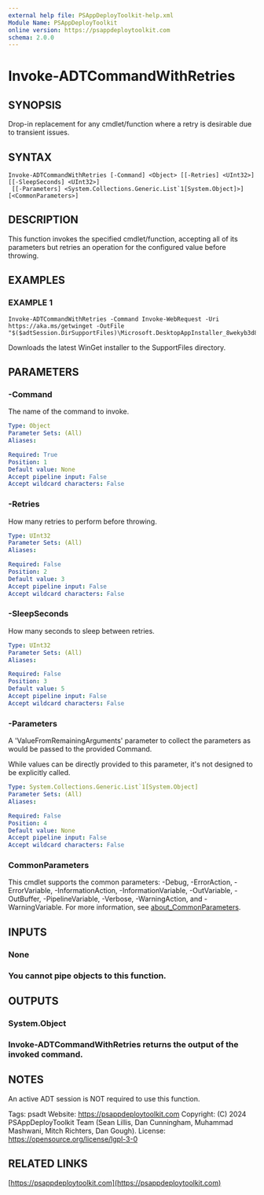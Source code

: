 ```yaml
---
external help file: PSAppDeployToolkit-help.xml
Module Name: PSAppDeployToolkit
online version: https://psappdeploytoolkit.com
schema: 2.0.0
---
```


# Invoke-ADTCommandWithRetries

## SYNOPSIS
Drop-in replacement for any cmdlet/function where a retry is desirable due to transient issues.

## SYNTAX

```
Invoke-ADTCommandWithRetries [-Command] <Object> [[-Retries] <UInt32>] [[-SleepSeconds] <UInt32>]
 [[-Parameters] <System.Collections.Generic.List`1[System.Object]>] [<CommonParameters>]
```

## DESCRIPTION
This function invokes the specified cmdlet/function, accepting all of its parameters but retries an operation for the configured value before throwing.

## EXAMPLES

### EXAMPLE 1
```
Invoke-ADTCommandWithRetries -Command Invoke-WebRequest -Uri https://aka.ms/getwinget -OutFile "$($adtSession.DirSupportFiles)\Microsoft.DesktopAppInstaller_8wekyb3d8bbwe.msixbundle"
```

Downloads the latest WinGet installer to the SupportFiles directory.

## PARAMETERS

### -Command
The name of the command to invoke.

```yaml
Type: Object
Parameter Sets: (All)
Aliases:

Required: True
Position: 1
Default value: None
Accept pipeline input: False
Accept wildcard characters: False
```

### -Retries
How many retries to perform before throwing.

```yaml
Type: UInt32
Parameter Sets: (All)
Aliases:

Required: False
Position: 2
Default value: 3
Accept pipeline input: False
Accept wildcard characters: False
```

### -SleepSeconds
How many seconds to sleep between retries.

```yaml
Type: UInt32
Parameter Sets: (All)
Aliases:

Required: False
Position: 3
Default value: 5
Accept pipeline input: False
Accept wildcard characters: False
```

### -Parameters
A 'ValueFromRemainingArguments' parameter to collect the parameters as would be passed to the provided Command.

While values can be directly provided to this parameter, it's not designed to be explicitly called.

```yaml
Type: System.Collections.Generic.List`1[System.Object]
Parameter Sets: (All)
Aliases:

Required: False
Position: 4
Default value: None
Accept pipeline input: False
Accept wildcard characters: False
```

### CommonParameters
This cmdlet supports the common parameters: -Debug, -ErrorAction, -ErrorVariable, -InformationAction, -InformationVariable, -OutVariable, -OutBuffer, -PipelineVariable, -Verbose, -WarningAction, and -WarningVariable. For more information, see [about_CommonParameters](http://go.microsoft.com/fwlink/?LinkID=113216).

## INPUTS

### None
### You cannot pipe objects to this function.
## OUTPUTS

### System.Object
### Invoke-ADTCommandWithRetries returns the output of the invoked command.
## NOTES
An active ADT session is NOT required to use this function.

Tags: psadt
Website: https://psappdeploytoolkit.com
Copyright: (C) 2024 PSAppDeployToolkit Team (Sean Lillis, Dan Cunningham, Muhammad Mashwani, Mitch Richters, Dan Gough).
License: https://opensource.org/license/lgpl-3-0

## RELATED LINKS

[https://psappdeploytoolkit.com](https://psappdeploytoolkit.com)
